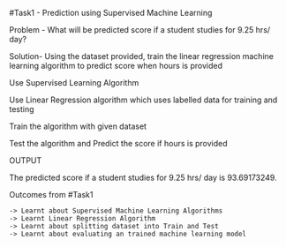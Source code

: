 #Task1	- Prediction using Supervised Machine Learning

Problem - What will be predicted score if a student studies for 9.25 hrs/ day?

Solution- Using the dataset provided, train the linear regression machine learning algorithm to predict score when hours is provided 

Use Supervised Learning Algorithm 

Use Linear Regression algorithm which uses labelled data for training and testing

Train the algorithm with given dataset

Test the algorithm and Predict the score if hours is provided


OUTPUT

The predicted score if a student studies for 9.25 hrs/ day is 93.69173249.

Outcomes from #Task1

	-> Learnt about Supervised Machine Learning Algorithms
	-> Learnt Linear Regression Algorithm
	-> Learnt about splitting dataset into Train and Test 
	-> Learnt about evaluating an trained machine learning model
  
  
  
